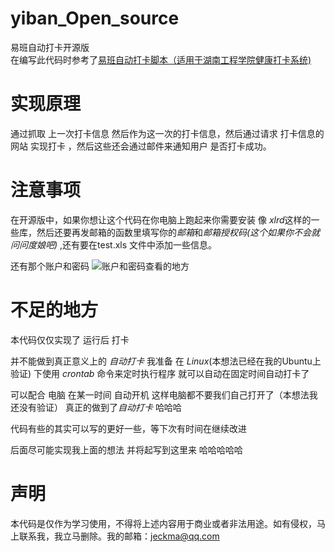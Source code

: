 # yiban_Open_source
易班自动打卡开源版  
在编写此代码时参考了[易班自动打卡脚本（适用于湖南工程学院健康打卡系统)](https://github.com/PRaichu/yiban)  
# 实现原理  
通过抓取 上一次打卡信息 然后作为这一次的打卡信息，然后通过请求 打卡信息的网站 实现打卡 ，然后这些还会通过邮件来通知用户 是否打卡成功。
# 注意事项
在开源版中，如果你想让这个代码在你电脑上跑起来你需要安装 像 *xlrd*这样的一些库，然后还要再发邮箱的函数里填写你的*邮箱*和*邮箱授权码(这个如果你不会就问问度娘吧)* 
,还有要在test.xls 文件中添加一些信息。  

还有那个账户和密码
![账户和密码查看的地方](https://github.com/mayali123/yiban_Open_source/blob/main/img-storage/1.png)
# 不足的地方    
本代码仅仅实现了 运行后 打卡    

并不能做到真正意义上的 *自动打卡*  我准备 在 *Linux*(本想法已经在我的Ubuntu上验证)  下使用 *crontab* 命令来定时执行程序  就可以自动在固定时间自动打卡了  

可以配合 电脑 在某一时间 自动开机 这样电脑都不要我们自己打开了（本想法我还没有验证） 真正的做到了*自动打卡* 哈哈哈

代码有些的其实可以写的更好一些，等下次有时间在继续改进 

后面尽可能实现我上面的想法 并将起写到这里来 哈哈哈哈哈

# 声明
本代码是仅作为学习使用，不得将上述内容用于商业或者非法用途。如有侵权，马上联系我，我立马删除。我的邮箱：jeckma@qq.com
